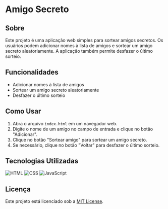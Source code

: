 # Amigo Secreto


## Sobre

Este projeto é uma aplicação web simples para sortear amigos secretos. Os usuários podem adicionar nomes à lista de amigos e sortear um amigo secreto aleatoriamente. A aplicação também permite desfazer o último sorteio.

## Funcionalidades

- Adicionar nomes à lista de amigos
- Sortear um amigo secreto aleatoriamente
- Desfazer o último sorteio




## Como Usar

1. Abra o arquivo `index.html` em um navegador web.
2. Digite o nome de um amigo no campo de entrada e clique no botão "Adicionar".
3. Clique no botão "Sortear amigo" para sortear um amigo secreto.
4. Se necessário, clique no botão "Voltar" para desfazer o último sorteio.

## Tecnologias Utilizadas

![HTML](https://img.shields.io/badge/HTML-5-orange)
![CSS](https://img.shields.io/badge/CSS-3-blue)
![JavaScript](https://img.shields.io/badge/JavaScript-ES6-yellow)

## Licença

Este projeto está licenciado sob a [MIT License](LICENSE).